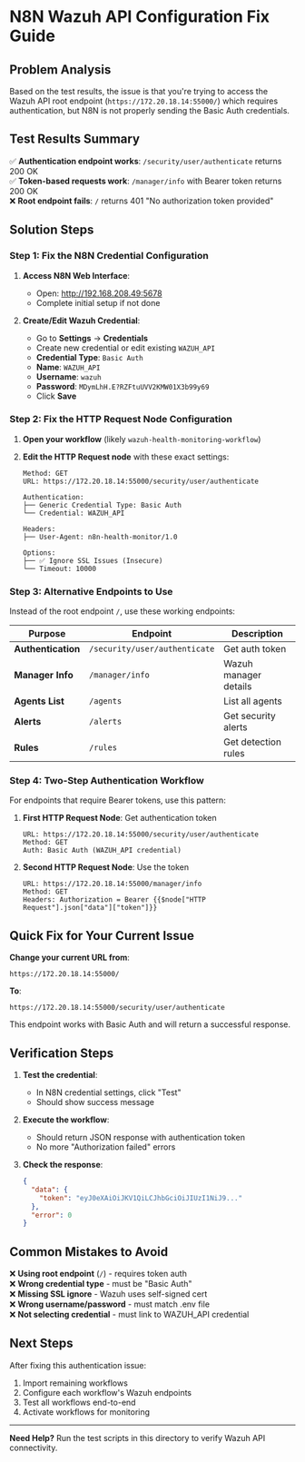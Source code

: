 # N8N Wazuh API Configuration Fix Guide

## Problem Analysis

Based on the test results, the issue is that you're trying to access the Wazuh API root endpoint (`https://172.20.18.14:55000/`) which requires authentication, but N8N is not properly sending the Basic Auth credentials.

## Test Results Summary

✅ **Authentication endpoint works**: `/security/user/authenticate` returns 200 OK  
✅ **Token-based requests work**: `/manager/info` with Bearer token returns 200 OK  
❌ **Root endpoint fails**: `/` returns 401 "No authorization token provided"  

## Solution Steps

### Step 1: Fix the N8N Credential Configuration

1. **Access N8N Web Interface**:
   - Open: http://192.168.208.49:5678
   - Complete initial setup if not done

2. **Create/Edit Wazuh Credential**:
   - Go to **Settings** → **Credentials**
   - Create new credential or edit existing `WAZUH_API`
   - **Credential Type**: `Basic Auth`
   - **Name**: `WAZUH_API`
   - **Username**: `wazuh`
   - **Password**: `MDymLhH.E?RZFtuUVV2KMW01X3b99y69`
   - Click **Save**

### Step 2: Fix the HTTP Request Node Configuration

1. **Open your workflow** (likely `wazuh-health-monitoring-workflow`)

2. **Edit the HTTP Request node** with these exact settings:
   ```
   Method: GET
   URL: https://172.20.18.14:55000/security/user/authenticate
   
   Authentication:
   ├── Generic Credential Type: Basic Auth
   └── Credential: WAZUH_API
   
   Headers:
   ├── User-Agent: n8n-health-monitor/1.0
   
   Options:
   ├── ✅ Ignore SSL Issues (Insecure)
   └── Timeout: 10000
   ```

### Step 3: Alternative Endpoints to Use

Instead of the root endpoint `/`, use these working endpoints:

| Purpose | Endpoint | Description |
|---------|----------|-------------|
| **Authentication** | `/security/user/authenticate` | Get auth token |
| **Manager Info** | `/manager/info` | Wazuh manager details |
| **Agents List** | `/agents` | List all agents |
| **Alerts** | `/alerts` | Get security alerts |
| **Rules** | `/rules` | Get detection rules |

### Step 4: Two-Step Authentication Workflow

For endpoints that require Bearer tokens, use this pattern:

1. **First HTTP Request Node**: Get authentication token
   ```
   URL: https://172.20.18.14:55000/security/user/authenticate
   Method: GET
   Auth: Basic Auth (WAZUH_API credential)
   ```

2. **Second HTTP Request Node**: Use the token
   ```
   URL: https://172.20.18.14:55000/manager/info
   Method: GET
   Headers: Authorization = Bearer {{$node["HTTP Request"].json["data"]["token"]}}
   ```

## Quick Fix for Your Current Issue

**Change your current URL from**:
```
https://172.20.18.14:55000/
```

**To**:
```
https://172.20.18.14:55000/security/user/authenticate
```

This endpoint works with Basic Auth and will return a successful response.

## Verification Steps

1. **Test the credential**:
   - In N8N credential settings, click "Test"
   - Should show success message

2. **Execute the workflow**:
   - Should return JSON response with authentication token
   - No more "Authorization failed" errors

3. **Check the response**:
   ```json
   {
     "data": {
       "token": "eyJ0eXAiOiJKV1QiLCJhbGciOiJIUzI1NiJ9..."
     },
     "error": 0
   }
   ```

## Common Mistakes to Avoid

❌ **Using root endpoint** (`/`) - requires token auth  
❌ **Wrong credential type** - must be "Basic Auth"  
❌ **Missing SSL ignore** - Wazuh uses self-signed cert  
❌ **Wrong username/password** - must match .env file  
❌ **Not selecting credential** - must link to WAZUH_API credential  

## Next Steps

After fixing this authentication issue:

1. Import remaining workflows
2. Configure each workflow's Wazuh endpoints
3. Test all workflows end-to-end
4. Activate workflows for monitoring

---

**Need Help?** Run the test scripts in this directory to verify Wazuh API connectivity.